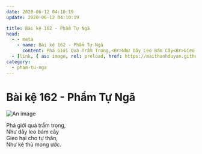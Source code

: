 ```yaml
---
date: 2020-06-12 04:10:19
update: 2020-06-12 04:10:19

title: Bài kệ 162 - Phẩm Tự Ngã
head:
  - - meta
    - name: Bài kệ 162 - Phẩm Tự Ngã
      content: Phá Giới Quá Trầm Trọng,<Br>Như Dây Leo Bám Cây<Br>Gieo Hại Cho Tự Thân,<Br>Như Kẻ Thù Mong Ước.<Br>
  - [link, { as: image, rel: preload, href: https://maithanhduyan.github.io/kinh-phap-cu/img/pham-tu-nga/pham-tu-nga-162.jpg }]
category:
  - pham-tu-nga
---
```


# Bài kệ 162 - Phẩm Tự Ngã

![An image](/img/pham-tu-nga/pham-tu-nga-162.jpg)

Phá giới quá trầm trọng,<br>Như dây leo bám cây<br>Gieo hại cho tự thân,<br>Như kẻ thù mong ước.<br>
